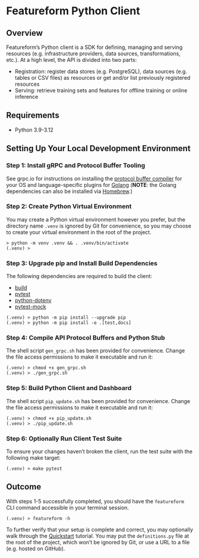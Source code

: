 # Featureform Python Client

## Overview

Featureform’s Python client is a SDK for defining, managing and serving resources (e.g. infrastructure providers, data sources, transformations, etc.). At a high level, the API is divided into two parts:

* Registration: register data stores (e.g. PostgreSQL), data sources (e.g. tables or CSV files) as resources or get and/or list previously registered resources
* Serving: retrieve training sets and features for offline training or online inference

## Requirements

* Python 3.9-3.12

## Setting Up Your Local Development Environment

### Step 1: Install gRPC and Protocol Buffer Tooling

See grpc.io for instructions on installing the [protocol buffer compiler](https://grpc.io/docs/protoc-installation/) for your OS and language-specific plugins for [Golang](https://grpc.io/docs/languages/go/quickstart/#prerequisites) (**NOTE**: the Golang dependencies can also be installed via [Homebrew](https://brew.sh/).)

### Step 2: Create Python Virtual Environment

You may create a Python virtual environment however you prefer, but the directory name `.venv` is ignored by Git for convenience, so you may choose to create your virtual environment in the root of the project.

```shell
> python -m venv .venv && . .venv/bin/activate
(.venv) >
```

### Step 3: Upgrade pip and Install Build Dependencies

The following dependencies are required to build the client:

* [build](https://pypi.org/project/build/)
* [pytest](https://pypi.org/project/pytest/)
* [python-dotenv](https://pypi.org/project/python-dotenv/)
* [pytest-mock](https://pypi.org/project/pytest-mock/)

```shell
(.venv) > python -m pip install --upgrade pip
(.venv) > python -m pip install -e .[test,docs]
```

### Step 4: Compile API Protocol Buffers and Python Stub

The shell script `gen_grpc.sh` has been provided for convenience. Change the file access permissions to make it executable and run it:

```shell
(.venv) > chmod +x gen_grpc.sh
(.venv) > ./gen_grpc.sh
```

### Step 5: Build Python Client and Dashboard

The shell script `pip_update.sh` has been provided for convenience. Change the file access permissions to make it executable and run it:

```shell
(.venv) > chmod +x pip_update.sh
(.venv) > ./pip_update.sh
```

### Step 6: Optionally Run Client Test Suite

To ensure your changes haven’t broken the client, run the test suite with the following make target:

```shell
(.venv) > make pytest
```

## Outcome

With steps 1-5 successfully completed, you should have the `featureform` CLI command accessible in your terminal session.

```shell
(.venv) > featureform -h
```

To further verify that your setup is complete and correct, you may optionally walk through the [Quickstart](https://docs.featureform.com/quickstart-local) tutorial. You may put the `definitions.py` file at the root of the project, which won’t be ignored by Git, or use a URL to a file (e.g. hosted on GitHub).
